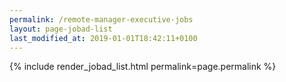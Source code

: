 ```yaml
---
permalink: /remote-manager-executive-jobs
layout: page-jobad-list
last_modified_at: 2019-01-01T18:42:11+0100
---
```

{% include render_jobad_list.html permalink=page.permalink %}

